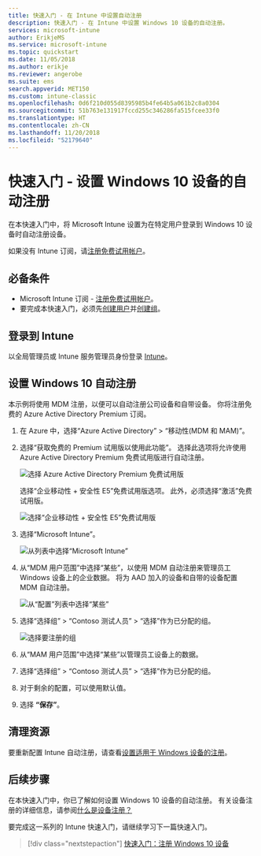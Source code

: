 ```yaml
---
title: 快速入门 - 在 Intune 中设置自动注册
description: 快速入门 - 在 Intune 中设置 Windows 10 设备的自动注册。
services: microsoft-intune
author: ErikjeMS
ms.service: microsoft-intune
ms.topic: quickstart
ms.date: 11/05/2018
ms.author: erikje
ms.reviewer: angerobe
ms.suite: ems
search.appverid: MET150
ms.custom: intune-classic
ms.openlocfilehash: 0d6f210d055d8395985b4fe64b5a061b2c8a0304
ms.sourcegitcommit: 51b763e131917fccd255c346286fa515fcee33f0
ms.translationtype: HT
ms.contentlocale: zh-CN
ms.lasthandoff: 11/20/2018
ms.locfileid: "52179640"
---
```

# <a name="quickstart-set-up-automatic-enrollment-for-windows-10-devices"></a>快速入门 - 设置 Windows 10 设备的自动注册

在本快速入门中，将 Microsoft Intune 设置为在特定用户登录到 Windows 10 设备时自动注册设备。

如果没有 Intune 订阅，请[注册免费试用帐户](free-trial-sign-up.md)。

## <a name="prerequisites"></a>必备条件

- Microsoft Intune 订阅 - [注册免费试用帐户](free-trial-sign-up.md)。
- 要完成本快速入门，必须先[创建用户](quickstart-create-user.md)并[创建组](quickstart-create-group.md)。

## <a name="sign-in-to-intune"></a>登录到 Intune

以全局管理员或 Intune 服务管理员身份登录 [Intune](https://aka.ms/intuneportal)。

## <a name="set-up-windows-10-automatic-enrollment"></a>设置 Windows 10 自动注册

本示例将使用 MDM 注册，以便可以自动注册公司设备和自带设备。 你将注册免费的 Azure Active Directory Premium 订阅。

1. 在 Azure 中，选择“Azure Active Directory” > “移动性(MDM 和 MAM)”。
2. 选择“获取免费的 Premium 试用版以使用此功能”。 选择此选项将允许使用 Azure Active Directory Premium 免费试用版进行自动注册。 

    ![选择 Azure Active Directory Premium 免费试用版](media/quickstart-setup-auto-enrollment/quickstart-setup-auto-enrollment-01.png)

    选择“企业移动性 + 安全性 E5”免费试用版选项。 此外，必须选择“激活”免费试用版。

    ![选择“企业移动性 + 安全性 E5”免费试用版](media/quickstart-setup-auto-enrollment/quickstart-setup-auto-enrollment-02.png)

3. 选择“Microsoft Intune”。 

    ![从列表中选择“Microsoft Intune”](media/quickstart-setup-auto-enrollment/quickstart-setup-auto-enrollment-03.png)

4. 从“MDM 用户范围”中选择“某些”，以使用 MDM 自动注册来管理员工 Windows 设备上的企业数据。 将为 AAD 加入的设备和自带的设备配置 MDM 自动注册。

    ![从“配置”列表中选择“某些”](media/quickstart-setup-auto-enrollment/quickstart-setup-auto-enrollment-04.png)

5. 选择“选择组” > “Contoso 测试人员” > “选择”作为已分配的组。

    ![选择要注册的组](media/quickstart-setup-auto-enrollment/quickstart-setup-auto-enrollment-05.png)

6. 从“MAM 用户范围”中选择“某些”以管理员工设备上的数据。
7. 选择“选择组” > “Contoso 测试人员” > “选择”作为已分配的组。 
8. 对于剩余的配置，可以使用默认值。
9. 选择 **“保存”**。

## <a name="clean-up-resources"></a>清理资源

要重新配置 Intune 自动注册，请查看[设置适用于 Windows 设备的注册](windows-enroll.md)。

## <a name="next-steps"></a>后续步骤

在本快速入门中，你已了解如何设置 Windows 10 设备的自动注册。 有关设备注册的详细信息，请参阅[什么是设备注册？](device-enrollment.md)

要完成这一系列的 Intune 快速入门，请继续学习下一篇快速入门。

> [!div class="nextstepaction"]
> [快速入门：注册 Windows 10 设备](quickstart-enroll-windows-device.md)